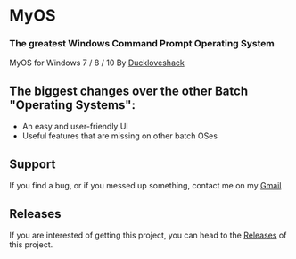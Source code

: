 # MyOS
### The greatest Windows Command Prompt Operating System
MyOS for Windows 7 / 8 / 10
By [Duckloveshack](https://www.github.com/Duckloveshack)

## The biggest changes over the other Batch "Operating Systems":
* An easy and user-friendly UI
* Useful features that are missing on other batch OSes

## Support
If you find a bug, or if you messed up something, contact me on my [Gmail](https://mail.google.com/mail/?view=cm&fs=1&to=duckloveshack@gmail.com)

## Releases
If you are interested of getting this project, you can head to the [Releases](https://www.github.com/Duckloveshack/MyOS/releases) of this project.

